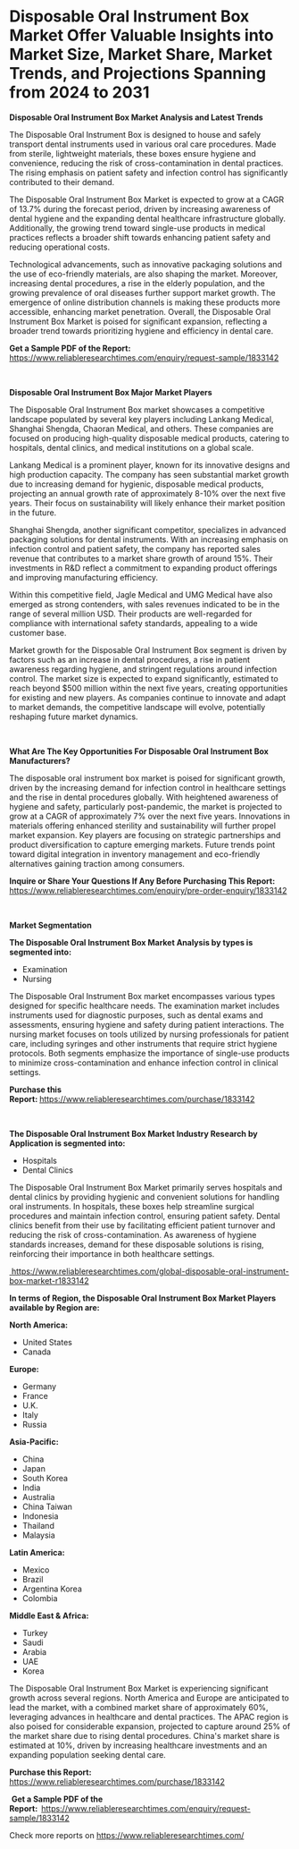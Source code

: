 <p><h1>Disposable Oral Instrument Box Market Offer Valuable Insights into Market Size, Market Share, Market Trends, and Projections Spanning from 2024 to 2031</h1></p><p><strong>Disposable Oral Instrument Box Market Analysis and Latest Trends</strong></p>
<p><p>The Disposable Oral Instrument Box is designed to house and safely transport dental instruments used in various oral care procedures. Made from sterile, lightweight materials, these boxes ensure hygiene and convenience, reducing the risk of cross-contamination in dental practices. The rising emphasis on patient safety and infection control has significantly contributed to their demand.</p><p>The Disposable Oral Instrument Box Market is expected to grow at a CAGR of 13.7% during the forecast period, driven by increasing awareness of dental hygiene and the expanding dental healthcare infrastructure globally. Additionally, the growing trend toward single-use products in medical practices reflects a broader shift towards enhancing patient safety and reducing operational costs. </p><p>Technological advancements, such as innovative packaging solutions and the use of eco-friendly materials, are also shaping the market. Moreover, increasing dental procedures, a rise in the elderly population, and the growing prevalence of oral diseases further support market growth. The emergence of online distribution channels is making these products more accessible, enhancing market penetration. Overall, the Disposable Oral Instrument Box Market is poised for significant expansion, reflecting a broader trend towards prioritizing hygiene and efficiency in dental care.</p></p>
<p><strong>Get a Sample PDF of the Report:&nbsp;</strong> <a href="https://www.reliableresearchtimes.com/enquiry/request-sample/1833142?utm_campaign=2006&utm_medium=2&utm_source=Github&utm_content=ia&utm_term=01012025&utm_id=disposable-oral-instrument-box">https://www.reliableresearchtimes.com/enquiry/request-sample/1833142</a></p>
<p>&nbsp;</p>
<p><strong>Disposable Oral Instrument Box Major Market Players</strong></p>
<p><p>The Disposable Oral Instrument Box market showcases a competitive landscape populated by several key players including Lankang Medical, Shanghai Shengda, Chaoran Medical, and others. These companies are focused on producing high-quality disposable medical products, catering to hospitals, dental clinics, and medical institutions on a global scale.</p><p>Lankang Medical is a prominent player, known for its innovative designs and high production capacity. The company has seen substantial market growth due to increasing demand for hygienic, disposable medical products, projecting an annual growth rate of approximately 8-10% over the next five years. Their focus on sustainability will likely enhance their market position in the future.</p><p>Shanghai Shengda, another significant competitor, specializes in advanced packaging solutions for dental instruments. With an increasing emphasis on infection control and patient safety, the company has reported sales revenue that contributes to a market share growth of around 15%. Their investments in R&D reflect a commitment to expanding product offerings and improving manufacturing efficiency.</p><p>Within this competitive field, Jagle Medical and UMG Medical have also emerged as strong contenders, with sales revenues indicated to be in the range of several million USD. Their products are well-regarded for compliance with international safety standards, appealing to a wide customer base.</p><p>Market growth for the Disposable Oral Instrument Box segment is driven by factors such as an increase in dental procedures, a rise in patient awareness regarding hygiene, and stringent regulations around infection control. The market size is expected to expand significantly, estimated to reach beyond $500 million within the next five years, creating opportunities for existing and new players. As companies continue to innovate and adapt to market demands, the competitive landscape will evolve, potentially reshaping future market dynamics.</p></p>
<p>&nbsp;</p>
<p><strong>What Are The Key Opportunities For Disposable Oral Instrument Box Manufacturers?</strong></p>
<p><p>The disposable oral instrument box market is poised for significant growth, driven by the increasing demand for infection control in healthcare settings and the rise in dental procedures globally. With heightened awareness of hygiene and safety, particularly post-pandemic, the market is projected to grow at a CAGR of approximately 7% over the next five years. Innovations in materials offering enhanced sterility and sustainability will further propel market expansion. Key players are focusing on strategic partnerships and product diversification to capture emerging markets. Future trends point toward digital integration in inventory management and eco-friendly alternatives gaining traction among consumers.</p></p>
<p><strong>Inquire or Share Your Questions If Any Before Purchasing This Report:</strong> <a href="https://www.reliableresearchtimes.com/enquiry/pre-order-enquiry/1833142?utm_campaign=2006&utm_medium=2&utm_source=Github&utm_content=ia&utm_term=01012025&utm_id=disposable-oral-instrument-box">https://www.reliableresearchtimes.com/enquiry/pre-order-enquiry/1833142</a></p>
<p>&nbsp;</p>
<p><strong>Market Segmentation</strong></p>
<p><strong>The Disposable Oral Instrument Box Market Analysis by types is segmented into:</strong></p>
<p><ul><li>Examination</li><li>Nursing</li></ul></p>
<p><p>The Disposable Oral Instrument Box market encompasses various types designed for specific healthcare needs. The examination market includes instruments used for diagnostic purposes, such as dental exams and assessments, ensuring hygiene and safety during patient interactions. The nursing market focuses on tools utilized by nursing professionals for patient care, including syringes and other instruments that require strict hygiene protocols. Both segments emphasize the importance of single-use products to minimize cross-contamination and enhance infection control in clinical settings.</p></p>
<p><strong>Purchase this Report:&nbsp;</strong><a href="https://www.reliableresearchtimes.com/purchase/1833142?utm_campaign=2006&utm_medium=2&utm_source=Github&utm_content=ia&utm_term=01012025&utm_id=disposable-oral-instrument-box">https://www.reliableresearchtimes.com/purchase/1833142</a></p>
<p>&nbsp;</p>
<p><strong>The Disposable Oral Instrument Box Market Industry Research by Application is segmented into:</strong></p>
<p><ul><li>Hospitals</li><li>Dental Clinics</li></ul></p>
<p><p>The Disposable Oral Instrument Box Market primarily serves hospitals and dental clinics by providing hygienic and convenient solutions for handling oral instruments. In hospitals, these boxes help streamline surgical procedures and maintain infection control, ensuring patient safety. Dental clinics benefit from their use by facilitating efficient patient turnover and reducing the risk of cross-contamination. As awareness of hygiene standards increases, demand for these disposable solutions is rising, reinforcing their importance in both healthcare settings.</p></p>
<p><a href="https://www.reliableresearchtimes.com/global-disposable-oral-instrument-box-market-r1833142?utm_campaign=2006&utm_medium=2&utm_source=Github&utm_content=ia&utm_term=01012025&utm_id=disposable-oral-instrument-box">&nbsp;https://www.reliableresearchtimes.com/global-disposable-oral-instrument-box-market-r1833142</a></p>
<p><strong>In terms of Region, the Disposable Oral Instrument Box Market Players available by Region are:</strong></p>
<p>
    <p> <strong> North America: </strong>
        <ul>
            <li>United States</li>
            <li>Canada</li>
        </ul>
        </p> 
    <p> <strong> Europe: </strong>
        <ul>
            <li>Germany</li>
            <li>France</li>
            <li>U.K.</li>
            <li>Italy</li>
            <li>Russia</li>
        </ul>
        </p> 
    <p> <strong> Asia-Pacific: </strong>
        <ul>
            <li>China</li>
            <li>Japan</li>
            <li>South Korea</li>
            <li>India</li>
            <li>Australia</li>
            <li>China Taiwan</li>
            <li>Indonesia</li>
            <li>Thailand</li>
            <li>Malaysia</li>
        </ul>
        </p> 
    <p> <strong> Latin America: </strong>
        <ul>
            <li>Mexico</li>
            <li>Brazil</li>
            <li>Argentina Korea</li>
            <li>Colombia</li>
        </ul>
        </p> 
    <p> <strong> Middle East & Africa: </strong>
        <ul>
            <li>Turkey</li>
            <li>Saudi</li>
            <li>Arabia</li>
            <li>UAE</li>
            <li>Korea</li>
        </ul>
    </p>
    </p>
<p><p>The Disposable Oral Instrument Box Market is experiencing significant growth across several regions. North America and Europe are anticipated to lead the market, with a combined market share of approximately 60%, leveraging advances in healthcare and dental practices. The APAC region is also poised for considerable expansion, projected to capture around 25% of the market share due to rising dental procedures. China's market share is estimated at 10%, driven by increasing healthcare investments and an expanding population seeking dental care.</p></p>
<p><strong>Purchase this Report: </strong><a href="https://www.reliableresearchtimes.com/purchase/1833142?utm_campaign=2006&utm_medium=2&utm_source=Github&utm_content=ia&utm_term=01012025&utm_id=disposable-oral-instrument-box">https://www.reliableresearchtimes.com/purchase/1833142</a></p>
<p>&nbsp;<strong>Get a Sample PDF of the Report:&nbsp;&nbsp;</strong><a href="https://www.reliableresearchtimes.com/enquiry/request-sample/1833142?utm_campaign=2006&utm_medium=2&utm_source=Github&utm_content=ia&utm_term=01012025&utm_id=disposable-oral-instrument-box">https://www.reliableresearchtimes.com/enquiry/request-sample/1833142</a></p>
<p><strong></strong></p>
<p>Check more reports on <a href="https://www.reliableresearchtimes.com/?utm_campaign=2006&utm_medium=2&utm_source=Github&utm_content=ia&utm_term=01012025&utm_id=disposable-oral-instrument-box">https://www.reliableresearchtimes.com/</a></p>